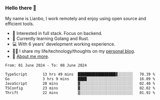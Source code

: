 ### Hello there 👋

My name is Lianbo, I work remotely and enjoy using open source and efficient tools.

- 🔭 Interested in full stack. Focus on backend.
- 🌱 Currently learning Golang and Rust.
- 💻 With 6 years' development working experience.
- ✍🏻 I share my life/technology/thoughts on my [personal blog](https://godruoyi.com).
- 👒 [About me more](https://godruoyi.com/posts/About-godruoyi).

<!--START_SECTION:waka-->

```txt
From: 01 June 2024 - To: 08 June 2024

TypeScript       13 hrs 49 mins  █████████████████▓░░░░░░░   70.39 %
Go               3 hrs 9 mins    ████░░░░░░░░░░░░░░░░░░░░░   16.09 %
JavaScript       28 mins         ▓░░░░░░░░░░░░░░░░░░░░░░░░   02.40 %
TSConfig         23 mins         ▓░░░░░░░░░░░░░░░░░░░░░░░░   02.02 %
Thrift           22 mins         ▒░░░░░░░░░░░░░░░░░░░░░░░░   01.92 %
```

<!--END_SECTION:waka-->
